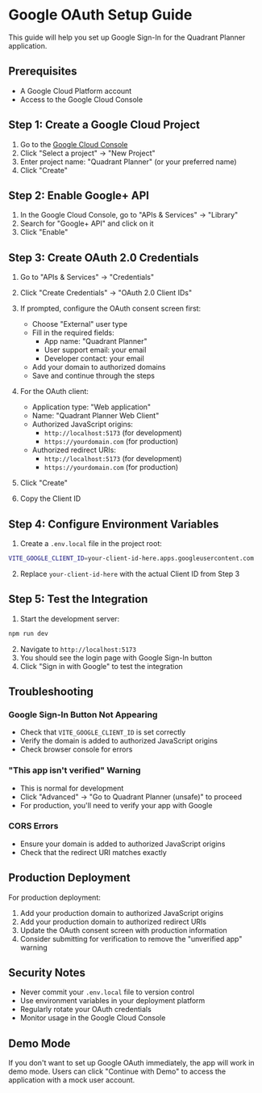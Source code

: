 # Google OAuth Setup Guide

This guide will help you set up Google Sign-In for the Quadrant Planner application.

## Prerequisites

- A Google Cloud Platform account
- Access to the Google Cloud Console

## Step 1: Create a Google Cloud Project

1. Go to the [Google Cloud Console](https://console.cloud.google.com/)
2. Click "Select a project" → "New Project"
3. Enter project name: "Quadrant Planner" (or your preferred name)
4. Click "Create"

## Step 2: Enable Google+ API

1. In the Google Cloud Console, go to "APIs & Services" → "Library"
2. Search for "Google+ API" and click on it
3. Click "Enable"

## Step 3: Create OAuth 2.0 Credentials

1. Go to "APIs & Services" → "Credentials"
2. Click "Create Credentials" → "OAuth 2.0 Client IDs"
3. If prompted, configure the OAuth consent screen first:
   - Choose "External" user type
   - Fill in the required fields:
     - App name: "Quadrant Planner"
     - User support email: your email
     - Developer contact: your email
   - Add your domain to authorized domains
   - Save and continue through the steps

4. For the OAuth client:
   - Application type: "Web application"
   - Name: "Quadrant Planner Web Client"
   - Authorized JavaScript origins:
     - `http://localhost:5173` (for development)
     - `https://yourdomain.com` (for production)
   - Authorized redirect URIs:
     - `http://localhost:5173` (for development)
     - `https://yourdomain.com` (for production)

5. Click "Create"
6. Copy the Client ID

## Step 4: Configure Environment Variables

1. Create a `.env.local` file in the project root:

```bash
VITE_GOOGLE_CLIENT_ID=your-client-id-here.apps.googleusercontent.com
```

2. Replace `your-client-id-here` with the actual Client ID from Step 3

## Step 5: Test the Integration

1. Start the development server:

```bash
npm run dev
```

2. Navigate to `http://localhost:5173`
3. You should see the login page with Google Sign-In button
4. Click "Sign in with Google" to test the integration

## Troubleshooting

### Google Sign-In Button Not Appearing

- Check that `VITE_GOOGLE_CLIENT_ID` is set correctly
- Verify the domain is added to authorized JavaScript origins
- Check browser console for errors

### "This app isn't verified" Warning

- This is normal for development
- Click "Advanced" → "Go to Quadrant Planner (unsafe)" to proceed
- For production, you'll need to verify your app with Google

### CORS Errors

- Ensure your domain is added to authorized JavaScript origins
- Check that the redirect URI matches exactly

## Production Deployment

For production deployment:

1. Add your production domain to authorized JavaScript origins
2. Add your production domain to authorized redirect URIs
3. Update the OAuth consent screen with production information
4. Consider submitting for verification to remove the "unverified app" warning

## Security Notes

- Never commit your `.env.local` file to version control
- Use environment variables in your deployment platform
- Regularly rotate your OAuth credentials
- Monitor usage in the Google Cloud Console

## Demo Mode

If you don't want to set up Google OAuth immediately, the app will work in demo mode. Users can click "Continue with Demo" to access the application with a mock user account.
